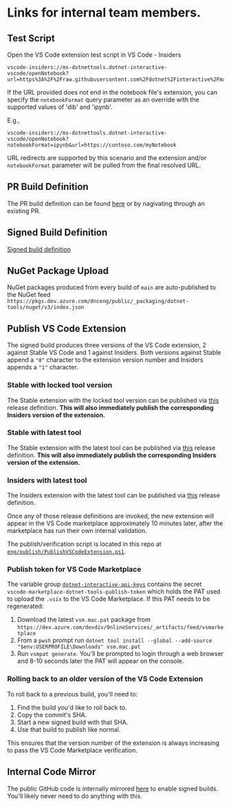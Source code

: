 # Links for internal team members.

## Test Script

Open the VS Code extension test script in VS Code - Insiders

```
vscode-insiders://ms-dotnettools.dotnet-interactive-vscode/openNotebook?url=https%3A%2F%2Fraw.githubusercontent.com%2Fdotnet%2Finteractive%2Fmain%2FNotebookTestScript.dib
```

If the URL provided does not end in the notebook file's extension, you can specify the `notebookFormat` query parameter as an override with the supported values of 'dib' and 'ipynb'.

E.g.,

```
vscode-insiders://ms-dotnettools.dotnet-interactive-vscode/openNotebook?notebookFormat=ipynb&url=https://contoso.com/myNotebook
```

URL redirects are supported by this scenario and the extension and/or `notebookFormat` parameter will be pulled from the final resolved URL.

## PR Build Definition

The PR build definition can be found [here](https://dev.azure.com/dnceng/public/_build?definitionId=744&_a=summary) or by nagivating through an existing PR.

## Signed Build Definition

[Signed build definition](https://dev.azure.com/dnceng/internal/_build?definitionId=743&_a=summary)

## NuGet Package Upload

NuGet packages produced from every build of `main` are auto-published to the NuGet feed `https://pkgs.dev.azure.com/dnceng/public/_packaging/dotnet-tools/nuget/v3/index.json`

## Publish VS Code Extension

The signed build produces three versions of the VS Code extension, 2 against Stable VS Code and 1 against Insiders.  Both versions against Stable append a `"0"` character to the extension version number and Insiders appends a `"1"` character.

### Stable with locked tool version

The Stable extension with the locked tool version can be published via [this](https://dev.azure.com/dnceng/internal/_release?_a=releases&view=mine&definitionId=86) release definition.  **This will also immediately publish the corresponding Insiders version of the extension.**

### Stable with latest tool

The Stable extension with the latest tool can be published via [this](https://dev.azure.com/dnceng/internal/_release?_a=releases&view=mine&definitionId=115) release definition.  **This will also immediately publish the corresponding Insiders version of the extension.**

### Insiders with latest tool

The Insiders extension with the latest tool can be published via [this](https://dev.azure.com/dnceng/internal/_release?_a=releases&view=mine&definitionId=103) release definition.

Once any of those release definitions are invoked, the new extension will appear in the VS Code marketplace approximately 10 minutes later, after the marketplace has run their own internal validation.

The publish/verification script is located in this repo at [`eng/publish/PublishVSCodeExtension.ps1`](eng/publish/PublishVSCodeExtension.ps1).

### Publish token for VS Code Marketplace

The variable group [`dotnet-interactive-api-keys`](https://dev.azure.com/dnceng/internal/_apps/hub/ms.vss-distributed-task.hub-library?itemType=VariableGroups&view=VariableGroupView&variableGroupId=107&path=dotnet-interactive-api-keys) contains the secret `vscode-marketplace-dotnet-tools-publish-token` which holds the PAT used to upload the `.vsix` to the VS Code Marketplace.  If this PAT needs to be regenerated:

1. Download the latest `vsm.mac.pat` package from `https://dev.azure.com/devdiv/OnlineServices/_artifacts/feed/vsmarketplace`
2. From a `pwsh` prompt run `dotnet tool install --global --add-source "$env:USERPROFILE\Downloads" vsm.mac.pat`
3. Run `vsmpat generate`.  You'll be prompted to login through a web browser and 8-10 seconds later the PAT will appear on the console.

### Rolling back to an older version of the VS Code Extension

To roll back to a previous build, you'll need to:

1. Find the build you'd like to roll back to.
2. Copy the commit's SHA.
3. Start a new signed build with that SHA.
4. Use that build to publish like normal.

This ensures that the version number of the extension is always increasing to pass the VS Code Marketplace verification.

## Internal Code Mirror

The public GitHub code is internally mirrored [here](https://dev.azure.com/dnceng/internal/_git/dotnet-interactive) to enable signed builds.  You'll likely never need to do anything with this.

